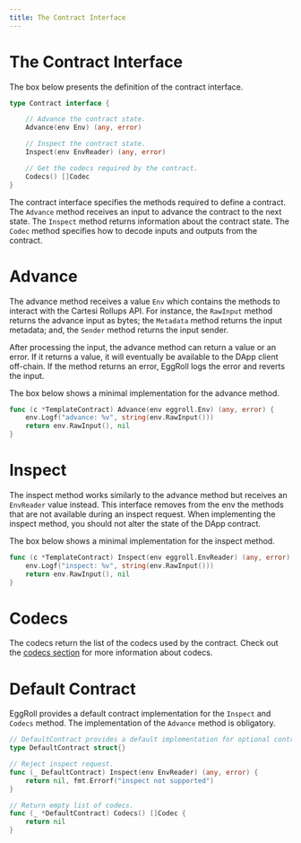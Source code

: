 ```yaml
---
title: The Contract Interface
---
```


The Contract Interface
=

The box below presents the definition of the contract interface.

<!---
sed -n '92,102p' ./contract.go
-->
```go
type Contract interface {

	// Advance the contract state.
	Advance(env Env) (any, error)

	// Inspect the contract state.
	Inspect(env EnvReader) (any, error)

	// Get the codecs required by the contract.
	Codecs() []Codec
}
```

The contract interface specifies the methods required to define a contract.
The `Advance` method receives an input to advance the contract to the next state.
The `Inspect` method returns information about the contract state.
The `Codec` method specifies how to decode inputs and outputs from the contract.

# Advance

The advance method receives a value `Env` which contains the methods to interact with the Cartesi Rollups API.
For instance, the `RawInput` method returns the advance input as bytes;
the `Metadata` method returns the input metadata;
and, the `Sender` method returns the input sender.

After processing the input, the advance method can return a value or an error.
If it returns a value, it will eventually be available to the DApp client off-chain.
If the method returns an error, EggRoll logs the error and reverts the input.

The box below shows a minimal implementation for the advance method.

<!---
sed -n '11,14p' ./examples/inspect/contract/main.go
-->
```go
func (c *TemplateContract) Advance(env eggroll.Env) (any, error) {
	env.Logf("advance: %v", string(env.RawInput()))
	return env.RawInput(), nil
}
```

# Inspect

The inspect method works similarly to the advance method but receives an `EnvReader` value instead.
This interface removes from the env the methods that are not available during an inspect request.
When implementing the inspect method, you should not alter the state of the DApp contract.

The box below shows a minimal implementation for the inspect method.

<!---
sed -n '16,19p' ./examples/inspect/contract/main.go
-->
```go
func (c *TemplateContract) Inspect(env eggroll.EnvReader) (any, error) {
	env.Logf("inspect: %v", string(env.RawInput()))
	return env.RawInput(), nil
}
```

# Codecs

The codecs return the list of the codecs used by the contract.
Check out the [codecs section](/codecs) for more information about codecs.

# Default Contract

EggRoll provides a default contract implementation for the `Inspect` and `Codecs` method.
The implementation of the `Advance` method is obligatory.

<!---
sed -n '104,115p' ./contract.go
-->
```go
// DefaultContract provides a default implementation for optional contract methods.
type DefaultContract struct{}

// Reject inspect request.
func (_ DefaultContract) Inspect(env EnvReader) (any, error) {
	return nil, fmt.Errorf("inspect not supported")
}

// Return empty list of codecs.
func (_ *DefaultContract) Codecs() []Codec {
	return nil
}
```
